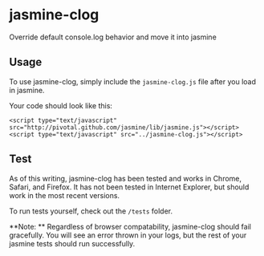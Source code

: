 jasmine-clog
============

Override default console.log behavior and move it into jasmine

Usage
-----

To use jasmine-clog, simply include the `jasmine-clog.js` file after you load in jasmine.  

Your code should look like this:

	<script type="text/javascript" src="http://pivotal.github.com/jasmine/lib/jasmine.js"></script>
	<script type="text/javascript" src="../jasmine-clog.js"></script>

Test
----

As of this writing, jasmine-clog has been tested and works in Chrome, Safari, and Firefox.  It has not been tested in Internet Explorer, but should work in the most recent versions.

To run tests yourself, check out the `/tests` folder.

**Note: ** Regardless of browser compatability, jasmine-clog should fail gracefully.  You will see an error thrown in your logs, but the rest of your jasmine tests should run successfully.

